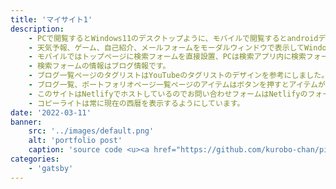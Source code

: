 ```yaml
---
title: 'マイサイト1'
description:
    - PCで閲覧するとWindows11のデスクトップように、モバイルで閲覧するとandroidデバイスのようにデザインしました。
    - 天気予報、ゲーム、自己紹介、メールフォームをモーダルウィンドウで表示してWindows11メニューのように表示しています。
    - モバイルではトップページに検索フォームを直接設置、PCは検索アプリ内に検索フォームを設置しています。
    - 検索フォームの情報はブログ情報です。
    - ブログ一覧ページのタグリストはYouTubeのタグリストのデザインを参考にしました。
    - ブログ一覧、ポートフォリオページ一覧ページのアイテムはボタンを押すとアイテムが８個ずつ表示するようにしています。
    - このサイトはNetlifyでホストしているのでお問い合わせフォームはNetlifyのフォーム処理機能を利用しています。
    - コピーライトは常に現在の西暦を表示するようにしています。
date: '2022-03-11'
banner:
    src: '../images/default.png'
    alt: 'portfolio post'
    caption: 'source code <u><a href="https://github.com/kurobo-chan/pipparanoki">![github](../images/github.svg)</a></u>'
categories:
    - 'gatsby'
---
```


